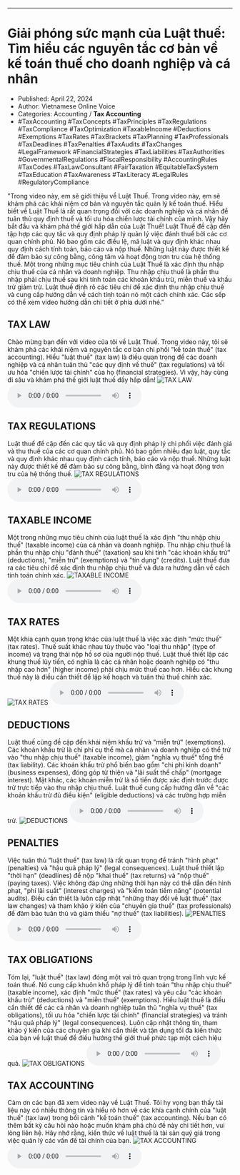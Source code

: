 
---

# Giải phóng sức mạnh của Luật thuế: Tìm hiểu các nguyên tắc cơ bản về kế toán thuế cho doanh nghiệp và cá nhân

- Published: April 22, 2024
- Author: Vietnamese Online Voice
- Categories: Accounting / **Tax Accounting**
- #TaxAccounting #TaxConcepts #TaxPrinciples #TaxRegulations #TaxCompliance #TaxOptimization #TaxableIncome #Deductions #Exemptions #TaxRates #TaxBrackets #TaxPlanning #TaxProfessionals #TaxDeadlines #TaxPenalties #TaxAudits #TaxChanges #LegalFramework #FinancialStrategies #TaxLiabilities #TaxAuthorities #GovernmentalRegulations #FiscalResponsibility #AccountingRules #TaxCodes #TaxLawConsultant #FairTaxation #EquitableTaxSystem #TaxEducation #TaxAwareness #TaxLiteracy #LegalRules #RegulatoryCompliance

"Trong video này, em sẽ giới thiệu về Luật Thuế. Trong video này, em sẽ khám phá các khái niệm cơ bản và nguyên tắc quản lý kế toán thuế. Hiểu biết về Luật Thuế là rất quan trọng đối với các doanh nghiệp và cá nhân để tuân thủ quy định thuế và tối ưu hóa chiến lược tài chính của mình. Vậy hãy bắt đầu và khám phá thế giới hấp dẫn của Luật Thuế! Luật Thuế đề cập đến tập hợp các quy tắc và quy định pháp lý quản lý việc đánh thuế bởi các cơ quan chính phủ. Nó bao gồm các điều lệ, mã luật và quy định khác nhau quy định cách tính toán, báo cáo và nộp thuế. Những luật này được thiết kế để đảm bảo sự công bằng, công tâm và hoạt động trơn tru của hệ thống thuế. Một trong những mục tiêu chính của Luật Thuế là xác định thu nhập chịu thuế của cá nhân và doanh nghiệp. Thu nhập chịu thuế là phần thu nhập phải chịu thuế sau khi tính toán các khoản khấu trừ, miễn thuế và khấu trừ giảm trừ. Luật thuế định rõ các tiêu chí để xác định thu nhập chịu thuế và cung cấp hướng dẫn về cách tính toán nó một cách chính xác. Các sếp có thể xem video hướng dẫn chi tiết ở phía dưới nhé."


## TAX LAW

Chào mừng bạn đến với video của tôi về Luật Thuế. Trong video này, tôi sẽ khám phá các khái niệm và nguyên tắc cơ bản chi phối "kế toán thuế" (tax accounting). Hiểu "luật thuế" (tax law) là điều quan trọng để các doanh nghiệp và cá nhân tuân thủ "các quy định về thuế" (tax regulations) và tối ưu hóa "chiến lược tài chính" của họ (financial strategies). Vì vậy, hãy cùng đi sâu và khám phá thế giới luật thuế đầy hấp dẫn!
![TAX LAW](https://http-archiver-apis-production-80.schnworks.com/storage/images/transitions/2024-04-22/transition-11833659826-Montserrat-Black-303F9F.jpg)
<audio controls>
    <source src="https://http-archiver-apis-production-80.schnworks.com/storage/audio/file-17121711859.mp3" type="audio/mpeg">
</audio>



## TAX REGULATIONS

Luật thuế đề cập đến các quy tắc và quy định pháp lý chi phối việc đánh giá và thu thuế của các cơ quan chính phủ. Nó bao gồm nhiều đạo luật, quy tắc và quy định khác nhau quy định cách tính, báo cáo và nộp thuế. Những luật này được thiết kế để đảm bảo sự công bằng, bình đẳng và hoạt động trơn tru của hệ thống thuế.
![TAX REGULATIONS](https://http-archiver-apis-production-80.schnworks.com/storage/images/transitions/2024-04-22/transition--226609936-Montserrat-Regular-283593.jpg)
<audio controls>
    <source src="https://http-archiver-apis-production-80.schnworks.com/storage/audio/file-19211549992.mp3" type="audio/mpeg">
</audio>



## TAXABLE INCOME

Một trong những mục tiêu chính của luật thuế là xác định "thu nhập chịu thuế" (taxable income) của cá nhân và doanh nghiệp. Thu nhập chịu thuế là phần thu nhập chịu "đánh thuế" (taxation) sau khi tính "các khoản khấu trừ" (deductions), "miễn trừ" (exemptions) và "tín dụng" (credits). Luật thuế đưa ra các tiêu chí để xác định thu nhập chịu thuế và đưa ra hướng dẫn về cách tính toán chính xác.
![TAXABLE INCOME](https://http-archiver-apis-production-80.schnworks.com/storage/images/transitions/2024-04-22/transition-13903720668-Montserrat-Bold-1A237E.jpg)
<audio controls>
    <source src="https://http-archiver-apis-production-80.schnworks.com/storage/audio/file-10045163062.mp3" type="audio/mpeg">
</audio>



## TAX RATES

Một khía cạnh quan trọng khác của luật thuế là việc xác định "mức thuế" (tax rates). Thuế suất khác nhau tùy thuộc vào "loại thu nhập" (type of income) và trạng thái nộp hồ sơ của người nộp thuế. Luật thuế thiết lập các khung thuế lũy tiến, có nghĩa là các cá nhân hoặc doanh nghiệp có "thu nhập cao hơn" (higher income) phải chịu mức thuế cao hơn. Hiểu các khung thuế này là điều cần thiết để lập kế hoạch và tuân thủ thuế chính xác.
![TAX RATES](https://http-archiver-apis-production-80.schnworks.com/storage/images/transitions/2024-04-22/transition--415963703-Montserrat-Regular-512DA8.jpg)
<audio controls>
    <source src="https://http-archiver-apis-production-80.schnworks.com/storage/audio/file-25389516550.mp3" type="audio/mpeg">
</audio>



## DEDUCTIONS

Luật thuế cũng đề cập đến khái niệm khấu trừ và "miễn trừ" (exemptions). Các khoản khấu trừ là chi phí cụ thể mà cá nhân và doanh nghiệp có thể trừ vào "thu nhập chịu thuế" (taxable income), giảm "nghĩa vụ thuế" tổng thể (tax liability). Các khoản khấu trừ phổ biến bao gồm "chi phí kinh doanh" (business expenses), đóng góp từ thiện và "lãi suất thế chấp" (mortgage interest). Mặt khác, các khoản miễn trừ là số tiền được xác định trước được trừ trực tiếp vào thu nhập chịu thuế. Luật thuế cung cấp hướng dẫn về "các khoản khấu trừ đủ điều kiện" (eligible deductions) và các trường hợp miễn trừ.
![DEDUCTIONS](https://http-archiver-apis-production-80.schnworks.com/storage/images/transitions/2024-04-22/transition-4802844547-Montserrat-Thin-880E4F.jpg)
<audio controls>
    <source src="https://http-archiver-apis-production-80.schnworks.com/storage/audio/file-31630568256.mp3" type="audio/mpeg">
</audio>



## PENALTIES

Việc tuân thủ "luật thuế" (tax law) là rất quan trọng để tránh "hình phạt" (penalties) và "hậu quả pháp lý" (legal consequences). Luật thuế thiết lập "thời hạn" (deadlines) để nộp "khai thuế" (tax returns) và "nộp thuế" (paying taxes). Việc không đáp ứng những thời hạn này có thể dẫn đến hình phạt, "phí lãi suất" (interest charges) và "kiểm toán tiềm năng" (potential audits). Điều cần thiết là luôn cập nhật "những thay đổi về luật thuế" (tax law changes) và tham khảo ý kiến ​​của "chuyên gia thuế" (tax professionals) để đảm bảo tuân thủ và giảm thiểu "nợ thuế" (tax liabilities).
![PENALTIES](https://http-archiver-apis-production-80.schnworks.com/storage/images/transitions/2024-04-22/transition-15045609528-Montserrat-Bold-9C27B0.jpg)
<audio controls>
    <source src="https://http-archiver-apis-production-80.schnworks.com/storage/audio/file-4883105927.mp3" type="audio/mpeg">
</audio>



## TAX OBLIGATIONS

Tóm lại, "luật thuế" (tax law) đóng một vai trò quan trọng trong lĩnh vực kế toán thuế. Nó cung cấp khuôn khổ pháp lý để tính toán "thu nhập chịu thuế" (taxable income), xác định "mức thuế" (tax rates) và yêu cầu "các khoản khấu trừ" (deductions) và "miễn thuế" (exemptions). Hiểu luật thuế là điều cần thiết để các cá nhân và doanh nghiệp tuân thủ "nghĩa vụ thuế" (tax obligations), tối ưu hóa "chiến lược tài chính" (financial strategies) và tránh "hậu quả pháp lý" (legal consequences). Luôn cập nhật thông tin, tham khảo ý kiến ​​của các chuyên gia khi cần thiết và tận dụng tối đa kiến ​​thức của bạn về luật thuế để điều hướng thế giới thuế phức tạp một cách hiệu quả.
![TAX OBLIGATIONS](https://http-archiver-apis-production-80.schnworks.com/storage/images/transitions/2024-04-22/transition-19140681755-Montserrat-Thin-880E4F.jpg)
<audio controls>
    <source src="https://http-archiver-apis-production-80.schnworks.com/storage/audio/file-25925363770.mp3" type="audio/mpeg">
</audio>



## TAX ACCOUNTING

Cảm ơn các bạn đã xem video này về Luật Thuế. Tôi hy vọng bạn thấy tài liệu này có nhiều thông tin và hiểu rõ hơn về các khía cạnh chính của "luật thuế" (tax law) trong bối cảnh "kế toán thuế" (tax accounting). Nếu bạn có thêm bất kỳ câu hỏi nào hoặc muốn khám phá chủ đề này chi tiết hơn, vui lòng liên hệ. Hãy nhớ rằng, kiến ​​thức về luật thuế là tài sản quý giá trong việc quản lý các vấn đề tài chính của bạn.
![TAX ACCOUNTING](https://http-archiver-apis-production-80.schnworks.com/storage/images/transitions/2024-04-22/transition--42764422063-Montserrat-Thin-7B1FA2.jpg)
<audio controls>
    <source src="https://http-archiver-apis-production-80.schnworks.com/storage/audio/file-4408998665.mp3" type="audio/mpeg">
</audio>

